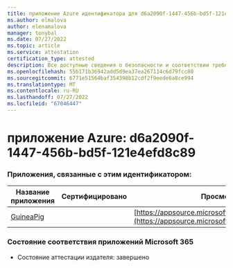```yaml
---
title: приложение Azure идентификатора для d6a2090f-1447-456b-bd5f-121e4efd8c89
ms.author: elmalova
author: elenamalova
manager: tonybal
ms.date: 07/27/2022
ms.topic: article
ms.service: attestation
certification_type: attested
description: Все доступные сведения о безопасности и соответствии требованиям для d6a2090f-1447-456b-bd5f-121e4efd8c89.
ms.openlocfilehash: 55b171b36942add5d9ea37ea267114c6d79fcc80
ms.sourcegitcommit: 6771e51564baf354398b12cdf2f9eede6a8ce994
ms.translationtype: MT
ms.contentlocale: ru-RU
ms.lasthandoff: 07/27/2022
ms.locfileid: "67046447"
---
```

# <a name="azure-app-id-d6a2090f-1447-456b-bd5f-121e4efd8c89"></a>приложение Azure: d6a2090f-1447-456b-bd5f-121e4efd8c89


### <a name="apps-associated-with-this-id"></a>Приложения, связанные с этим идентификатором:
| **Название приложения** | **Сертифицировано** | **Просмотр в AppSource** |
|--------------|---------------|-----------------------|
| [GuineaPig](../forward/WA200003486.md) |  | [https://appsource.microsoft.com/product/office/WA200003486](https://appsource.microsoft.com/product/office/WA200003486) |

### <a name="microsoft-365-app-compliance-status"></a>Состояние соответствия приложений Microsoft 365
- Состояние аттестации издателя: завершено
